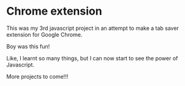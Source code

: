 # Chrome extension
 
This was my 3rd javascript project in an attempt to make a tab saver extension for Google Chrome. 

Boy was this fun! 

Like, I learnt so many things, but I can now start to see the power of Javascript. 

More projects to come!!!
